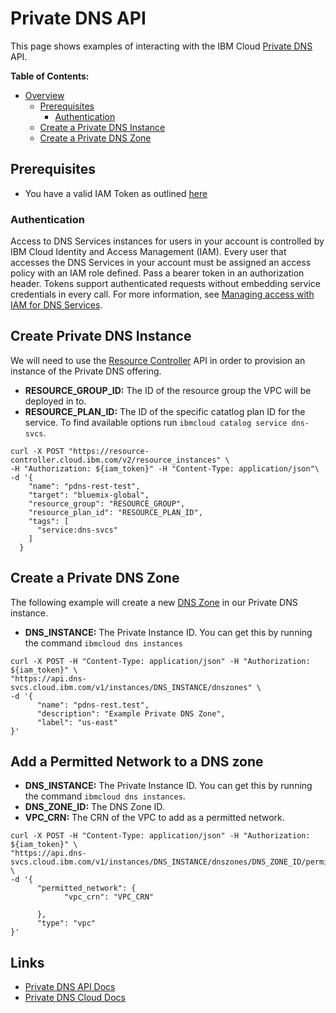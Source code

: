 # Private DNS API

This page shows examples of interacting with the IBM Cloud [Private DNS](https://cloud.ibm.com/apidocs/dns-svcs#introduction-to-dns-services-api) API.  

**Table of Contents:**
- [Overview](#overview)
  * [Prerequisites](#prerequisites)
    + [Authentication](#authentication)
  * [Create a Private DNS Instance](#create-private-dns-instance)
  * [Create a Private DNS Zone](#create-a-private-dns-zone)

## Prerequisites

 - You have a valid IAM Token as outlined [here](./index.md)

### Authentication

Access to DNS Services instances for users in your account is controlled by IBM Cloud Identity and Access Management (IAM). Every user that accesses the DNS Services in your account must be assigned an access policy with an IAM role defined. Pass a bearer token in an authorization header. Tokens support authenticated requests without embedding service credentials in every call. For more information, see [Managing access with IAM for DNS Services](https://cloud.ibm.com/docs/dns-svcs?topic=dns-svcs-iam).

## Create Private DNS Instance

We will need to use the [Resource Controller](https://cloud.ibm.com/apidocs/resource-controller/resource-controller) API in order to provision an instance of the Private DNS offering.

 - **RESOURCE_GROUP_ID:** The ID of the resource group the VPC will be deployed in to. 
 - **RESOURCE_PLAN_ID:** The ID of the specific catatlog plan ID for the service. To find available options run `ibmcloud catalog service dns-svcs`.

```shell
curl -X POST "https://resource-controller.cloud.ibm.com/v2/resource_instances" \
-H "Authorization: ${iam_token}" -H "Content-Type: application/json"\
-d '{
    "name": "pdns-rest-test",
    "target": "bluemix-global",
    "resource_group": "RESOURCE_GROUP",
    "resource_plan_id": "RESOURCE_PLAN_ID",
    "tags": [
      "service:dns-svcs"
    ]
  }

```

## Create a Private DNS Zone

The following example will create a new [DNS Zone](https://cloud.ibm.com/docs/dns-svcs?topic=dns-svcs-dns-concepts#what-is-zone) in our Private DNS instance.

 - **DNS_INSTANCE:** The Private Instance ID. You can get this by running the command `ibmcloud dns instances`

```shell
curl -X POST -H "Content-Type: application/json" -H "Authorization: ${iam_token}" \
"https://api.dns-svcs.cloud.ibm.com/v1/instances/DNS_INSTANCE/dnszones" \
-d '{
	  "name": "pdns-rest.test",
	  "description": "Example Private DNS Zone",
	  "label": "us-east"
}'
```

## Add a Permitted Network to a DNS zone

 - **DNS_INSTANCE:** The Private Instance ID. You can get this by running the command `ibmcloud dns instances`.
 - **DNS_ZONE_ID:** The DNS Zone ID. 
 - **VPC_CRN:** The CRN of the VPC to add as a permitted network. 

```shell
curl -X POST -H "Content-Type: application/json" -H "Authorization: ${iam_token}" \
"https://api.dns-svcs.cloud.ibm.com/v1/instances/DNS_INSTANCE/dnszones/DNS_ZONE_ID/permitted_networks" \
-d '{
	  "permitted_network": {
		    "vpc_crn": "VPC_CRN"
		
	  }, 
	  "type": "vpc"
}'
```

## Links
 - [Private DNS API Docs](https://cloud.ibm.com/apidocs/dns-svcs#introduction-to-dns-services-api)
 - [Private DNS Cloud Docs](https://cloud.ibm.com/docs/dns-svcs?topic=dns-svcs-about-dns-services)
